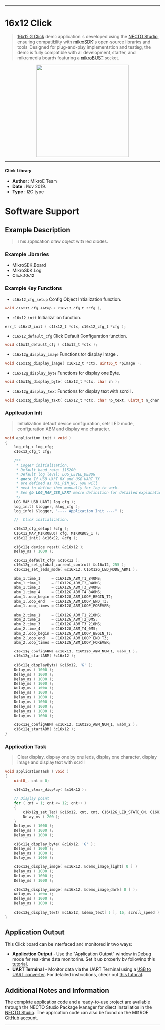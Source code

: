 
---
# 16x12 Click

> [16x12 G Click](https://www.mikroe.com/?pid_product=MIKROE-2758) demo application is developed using
the [NECTO Studio](https://www.mikroe.com/necto), ensuring compatibility with [mikroSDK](https://www.mikroe.com/mikrosdk)'s
open-source libraries and tools. Designed for plug-and-play implementation and testing, the demo is fully compatible with
all development, starter, and mikromedia boards featuring a [mikroBUS&trade;](https://www.mikroe.com/mikrobus) socket.

<p align="center">
  <img src="https://www.mikroe.com/?pid_product=MIKROE-2758&image=1" height=300px>
</p>

---

#### Click Library

- **Author**        : MikroE Team
- **Date**          : Nov 2019.
- **Type**          : I2C type

# Software Support

## Example Description

>  This application draw object with led diodes.

### Example Libraries

- MikroSDK.Board
- MikroSDK.Log
- Click.16x12

### Example Key Functions

- `c16x12_cfg_setup` Config Object Initialization function. 
```c
void c16x12_cfg_setup ( c16x12_cfg_t *cfg );
``` 
 
- `c16x12_init` Initialization function. 
```c
err_t c16x12_init ( c16x12_t *ctx, c16x12_cfg_t *cfg );
```

- `c16x12_default_cfg` Click Default Configuration function. 
```c
void c16x12_default_cfg ( c16x12_t *ctx );
```

- `c16x12g_display_image` Functions for display Image . 
```c
void c16x12g_display_image( c16x12_t *ctx, uint16_t *pImage );
```

- `c16x12g_display_byte` Functions for display one Byte. 
```c
void c16x12g_display_byte( c16x12_t *ctx, char ch );
```

- `c16x12g_display_text` Functions for display text with scroll . 
```c
void c16x12g_display_text( c16x12_t *ctx, char *p_text, uint8_t n_char, uint8_t speed );
```

### Application Init

> Initialization default device configuration, sets LED mode, 
> configuration ABM and display one character.


```c
void application_init ( void )
{
    log_cfg_t log_cfg;
    c16x12_cfg_t cfg;

    /** 
     * Logger initialization.
     * Default baud rate: 115200
     * Default log level: LOG_LEVEL_DEBUG
     * @note If USB_UART_RX and USB_UART_TX 
     * are defined as HAL_PIN_NC, you will 
     * need to define them manually for log to work. 
     * See @b LOG_MAP_USB_UART macro definition for detailed explanation.
     */
    LOG_MAP_USB_UART( log_cfg );
    log_init( &logger, &log_cfg );
    log_info( &logger, "---- Application Init ----" );

    //  Click initialization.

    c16x12_cfg_setup( &cfg );
    C16X12_MAP_MIKROBUS( cfg, MIKROBUS_1 );
    c16x12_init( &c16x12, &cfg );

    c16x12g_device_reset( &c16x12 );
    Delay_ms ( 1000 );

    c16x12_default_cfg( &c16x12 );
    c16x12g_set_global_current_control( &c16x12, 255 );
    c16x12g_set_leds_mode( &c16x12, C16X12G_LED_MODE_ABM1 );

    abm_1.time_1     = C16X12G_ABM_T1_840MS;
    abm_1.time_2     = C16X12G_ABM_T2_840MS;
    abm_1.time_3     = C16X12G_ABM_T3_840MS;
    abm_1.time_4     = C16X12G_ABM_T4_840MS;
    abm_1.loop_begin = C16X12G_ABM_LOOP_BEGIN_T1;
    abm_1.loop_end   = C16X12G_ABM_LOOP_END_T3;
    abm_1.loop_times = C16X12G_ABM_LOOP_FOREVER;
    
    abm_2.time_1     = C16X12G_ABM_T1_210MS;
    abm_2.time_2     = C16X12G_ABM_T2_0MS;
    abm_2.time_3     = C16X12G_ABM_T3_210MS;
    abm_2.time_4     = C16X12G_ABM_T4_0MS;
    abm_2.loop_begin = C16X12G_ABM_LOOP_BEGIN_T1;
    abm_2.loop_end   = C16X12G_ABM_LOOP_END_T3;
    abm_2.loop_times = C16X12G_ABM_LOOP_FOREVER;

    c16x12g_configABM( &c16x12, C16X12G_ABM_NUM_1, &abm_1 );
    c16x12g_startABM( &c16x12 );
    
    c16x12g_displayByte( &c16x12, 'G' );
    Delay_ms ( 1000 );
    Delay_ms ( 1000 );
    Delay_ms ( 1000 );
    Delay_ms ( 1000 );
    Delay_ms ( 1000 );
    Delay_ms ( 1000 );
    Delay_ms ( 1000 );
    Delay_ms ( 1000 );
    Delay_ms ( 1000 );
    Delay_ms ( 1000 );
    Delay_ms ( 1000 );
    
    c16x12g_configABM( &c16x12, C16X12G_ABM_NUM_1, &abm_2 );
    c16x12g_startABM( &c16x12 );
}
```

### Application Task

> Clear display, display one by one leds, display one character,
> display image and display text with scroll


```c
void applicationTask ( void )
{
    uint8_t cnt = 0;

    c16x12g_clear_display( &c16x12 );

    // Display point
    for ( cnt = 1; cnt <= 12; cnt++ )
    {
        c16x12g_set_led( &c16x12, cnt, cnt, C16X12G_LED_STATE_ON, C16X12G_STOP_SETTINGS );
        Delay_ms ( 200 );
    }
    Delay_ms ( 1000 );
    Delay_ms ( 1000 );
    Delay_ms ( 1000 );

    c16x12g_display_byte( &c16x12, 'G' );
    Delay_ms ( 1000 );
    Delay_ms ( 1000 );
    Delay_ms ( 1000 );

    c16x12g_display_image( &c16x12, &demo_image_light[ 0 ] );
    Delay_ms ( 1000 );
    Delay_ms ( 1000 );
    Delay_ms ( 1000 );
    
    c16x12g_display_image( &c16x12, &demo_image_dark[ 0 ] );
    Delay_ms ( 1000 );
    Delay_ms ( 1000 );
    Delay_ms ( 1000 );
    
    c16x12g_display_text( &c16x12, &demo_text[ 0 ], 16, scroll_speed );
}
```

## Application Output

This Click board can be interfaced and monitored in two ways:
- **Application Output** - Use the "Application Output" window in Debug mode for real-time data monitoring.
Set it up properly by following [this tutorial](https://www.youtube.com/watch?v=ta5yyk1Woy4).
- **UART Terminal** - Monitor data via the UART Terminal using
a [USB to UART converter](https://www.mikroe.com/click/interface/usb?interface*=uart,uart). For detailed instructions,
check out [this tutorial](https://help.mikroe.com/necto/v2/Getting%20Started/Tools/UARTTerminalTool).

## Additional Notes and Information

The complete application code and a ready-to-use project are available through the NECTO Studio Package Manager for 
direct installation in the [NECTO Studio](https://www.mikroe.com/necto). The application code can also be found on
the MIKROE [GitHub](https://github.com/MikroElektronika/mikrosdk_click_v2) account.

---
